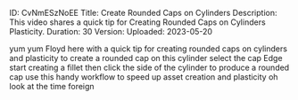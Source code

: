 ID: CvNmESzNoEE
Title: Create Rounded Caps on Cylinders
Description: This video shares a quick tip for Creating Rounded Caps on Cylinders Plasticity.
Duration: 30
Version: 
Uploaded: 2023-05-20

yum yum
Floyd here with a quick tip for creating
rounded caps on cylinders and plasticity
to create a rounded cap on this cylinder
select the cap Edge start creating a
fillet then click the side of the
cylinder to produce a rounded cap use
this handy workflow to speed up asset
creation and plasticity oh look at the
time
foreign
